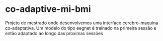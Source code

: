 # co-adaptive-mi-bmi
Projeto de mestrado onde desenvolvemos uma interface cerebro-maquina co-adaptativa. Um modelo do tipo eegnet é treinado na primeira sessão e então adaptado ao longo das proximas sessões
